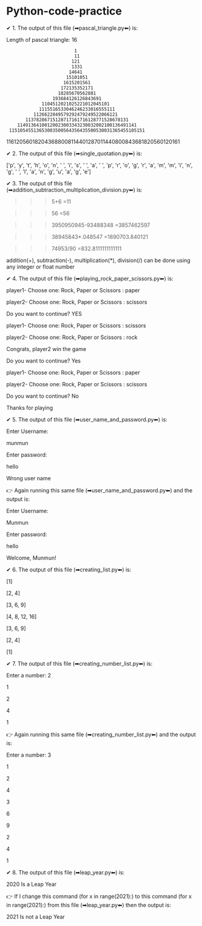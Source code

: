 # Python-code-practice
✔ 1. The output of this file (➡pascal_triangle.py⬅) is: 

Length of pascal triangle: 16

                             1                              
                             11                             
                            121                             
                            1331                            
                           14641                            
                          15101051                          
                         1615201561                         
                        172135352171                        
                       18285670562881                       
                     193684126126843691                     
                 1104512021025221012045101                  
                1115516533046246233016555111                
              1126622049579292479249522066121               
           11378286715128717161716128771528678131           
        11491364100120023003343230032002100136491141        
     11510545513653003500564356435500530031365455105151     
 116120560182043688008114401287011440800843681820560120161  
>>> 


✔ 2. The output of this file (➡single_quotation.py⬅) is: 

['p', 'y', 't', 'h', 'o', 'n', ' ', 'i', 's', ' ', 'a', ' ', 'p', 'r', 'o', 'g', 'r', 'a', 'm', 'm', 'i', 'n', 'g', ' ', 'l', 'a', 'n', 'g', 'u', 'a', 'g', 'e']


✔ 3. The output of this file (➡addition_subtraction_multiplication_division.py⬅) is: 


>>> 5+6
=11


>>> 56
=56


>>> 3950950945-93488348
=3857462597


>>> 38945843*.048547
=1890703.840121


>>> 74953/90
=832.8111111111111


addition(+), subtraction(-), multiplication(*), division(/) can be done using any integer or float number



✔ 4. The output of this file (➡playing_rock_paper_scissors.py⬅) is: 


player1- Choose one: Rock, Paper or Scissors : paper

player2- Choose one: Rock, Paper or Scissors : scissors

Do you want to continue? YES

player1- Choose one: Rock, Paper or Scissors : scissors

player2- Choose one: Rock, Paper or Scissors : rock

Congrats, player2 win the game

Do you want to continue? Yes

player1- Choose one: Rock, Paper or Scissors : paper

player2- Choose one: Rock, Paper or Scissors : scissors

Do you want to continue? No

Thanks for playing          


✔ 5. The output of this file (➡user_name_and_password.py⬅) is: 

Enter Username:

munmun

Enter password:

hello

Wrong user name 

 👉 Again running this same file (➡user_name_and_password.py⬅) and the output is: 

Enter Username:

Munmun

Enter password:

hello

Welcome, Munmun!


✔ 6. The output of this file (➡creating_list.py⬅) is:

 [1]


[2, 4]


[3, 6, 9]


[4, 8, 12, 16]


[3, 6, 9]


[2, 4]


[1]


✔ 7. The output of this file (➡creating_number_list.py⬅) is: 

Enter a number: 2

1	

2	

4	

1	

👉 Again running this same file (➡creating_number_list.py⬅) and the output is:

Enter a number: 3

1	

2	

4	

3	

6	

9	

2	

4	

1


✔ 8. The output of this file (➡leap_year.py⬅) is: 

2020 Is a Leap Year

👉 If I change this command (for x in range(2021):) to this command (for x in range(2021):) from this file (➡leap_year.py⬅) then the output is:

2021 Is not a Leap Year










































